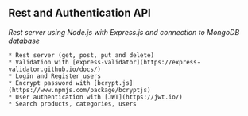 ## Rest and Authentication API

_Rest server using Node.js with Express.js and connection to MongoDB database_

````
* Rest server (get, post, put and delete)
* Validation with [express-validator](https://express-validator.github.io/docs/)
* Login and Register users
* Encrypt password with [bcrypt.js](https://www.npmjs.com/package/bcryptjs)
* User authentication with [JWT](https://jwt.io/)
* Search products, categories, users
````

